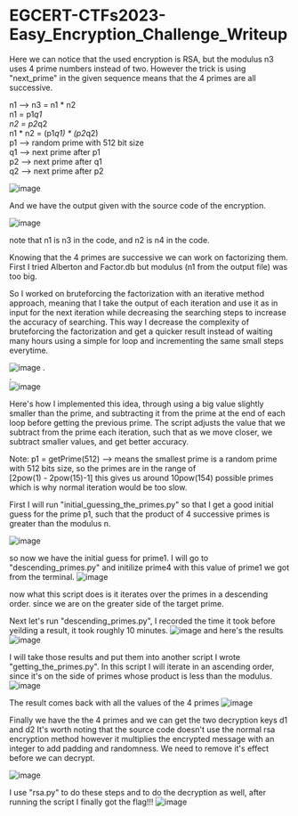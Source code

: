# EGCERT-CTFs2023-Easy_Encryption_Challenge_Writeup

Here we can notice that the used encryption is RSA, but the modulus n3 uses 4 prime numbers instead of two. However the trick is using "next_prime" in the given sequence means that the 4 primes are all successive.

n1 --> n3 = n1 * n2   
n1 = p1*q1   
n2 = p2*q2   
n1 * n2 = (p1*q1) * (p2*q2)    
p1 --> random prime with 512 bit size   
q1 --> next prime after p1   
p2 --> next prime after q1   
q2 --> next prime after p2   

![image](https://github.com/MohamedAwad9k8/EGCERT-CTFs2023-Easy_Encryption_Challenge_Writeup/assets/75997594/c98fd60e-06f1-4f03-8b9d-4ab70682c893)

And we have the output given with the source code of the encryption.

![image](https://github.com/MohamedAwad9k8/EGCERT-CTFs2023-Easy_Encryption_Challenge_Writeup/assets/75997594/799bf114-d298-41c3-bfd2-25d0915ad894)

note that n1 is n3 in the code, and n2 is n4 in the code.

Knowing that the 4 primes are successive we can work on factorizing them. 
First I tried Alberton and Factor.db but modulus (n1 from the output file) was too big.

So I worked on bruteforcing the factorization with an iterative method approach, meaning that I take the output of each iteration and use it as in input for the next iteration while decreasing the searching steps to increase the accuracy of searching. This way I decrease the complexity of bruteforcing the factorization and get a quicker result instead of waiting many hours using a simple for loop and incrementing the same small steps everytime.

![image](https://github.com/MohamedAwad9k8/EGCERT-CTFs2023-Easy_Encryption_Challenge_Writeup/assets/75997594/8de5cb13-58c7-40db-b4ca-387783f35fdc)
.  
.  
![image](https://github.com/MohamedAwad9k8/EGCERT-CTFs2023-Easy_Encryption_Challenge_Writeup/assets/75997594/14349bd0-1dc8-4008-bf7a-2cf42b92ee74)

Here's how I implemented this idea, through using a big value slightly smaller than the prime, and subtracting it from the prime at the end of each loop before getting the previous prime.
The script adjusts the value that we subtract from the prime each iteration, such that as we move closer, we subtract smaller values, and get better accuracy.

Note: p1 = getPrime(512) --> means the smallest prime is a random prime with 512 bits size, so the primes are in the range of     
[2pow(1) - 2pow(15)-1] this gives us around 10pow(154) possible primes which is why normal iteration would be too slow.

First I will run "initial_guessing_the_primes.py" so that I get a good initial guess for the prime p1, such that the product of 4 successive primes is greater than the modulus n.


![image](https://github.com/MohamedAwad9k8/EGCERT-CTFs2023-Easy_Encryption_Challenge_Writeup/assets/75997594/2253df9f-124f-4412-8aaf-99a3489a64da)

so now we have the initial guess for prime1. I will go to "descending_primes.py" and initilize prime4 with this value of prime1 we got from the terminal.
![image](https://github.com/MohamedAwad9k8/EGCERT-CTFs2023-Easy_Encryption_Challenge_Writeup/assets/75997594/57a9afb4-5701-4953-b8e4-f18ecf71704c)

now what this script does is it iterates over the primes in a descending order. since we are on the greater side of the target prime.

Next let's run "descending_primes.py", I recorded the time it took before yeilding a result, it took roughly 10 minutes.
![image](https://github.com/MohamedAwad9k8/EGCERT-CTFs2023-Easy_Encryption_Challenge_Writeup/assets/75997594/85f69190-6e67-408e-845f-f693a06f7084)
and here's the results
![image](https://github.com/MohamedAwad9k8/EGCERT-CTFs2023-Easy_Encryption_Challenge_Writeup/assets/75997594/2b5387a8-275e-4aac-afc8-718d2c2acbc5)

I will take those results and put them into another script I wrote "getting_the_primes.py". In this script I will iterate in an ascending order, since it's on the side of primes whose product is less than the modulus.
![image](https://github.com/MohamedAwad9k8/EGCERT-CTFs2023-Easy_Encryption_Challenge_Writeup/assets/75997594/4709e286-549e-4a97-b77c-82d41f779c07)

The result comes back with all the values of the 4 primes
![image](https://github.com/MohamedAwad9k8/EGCERT-CTFs2023-Easy_Encryption_Challenge_Writeup/assets/75997594/b56ebe82-c494-470b-94cc-e2c8e0333cca)

Finally we have the the 4 primes and we can get the two decryption keys d1 and d2
It's worth noting that the source code doesn't use the normal rsa encryption method however it multiplies the encrypted message with an integer to add padding and randomness.
We need to remove it's effect before we can decrypt.


![image](https://github.com/MohamedAwad9k8/EGCERT-CTFs2023-Easy_Encryption_Challenge_Writeup/assets/75997594/4a472e1b-85a4-4a2d-b8d7-cecef784e766)


I use "rsa.py" to do these steps and to do the decryption as well, after running the script I finally got the flag!!!
![image](https://github.com/MohamedAwad9k8/EGCERT-CTFs2023-Easy_Encryption_Challenge_Writeup/assets/75997594/e8c00cf6-4501-479f-87f0-223582fec683)



